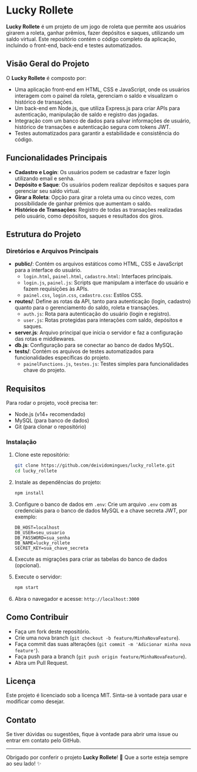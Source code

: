 # Lucky Rollete

**Lucky Rollete** é um projeto de um jogo de roleta que permite aos usuários girarem a roleta, ganhar prêmios, fazer depósitos e saques, utilizando um saldo virtual. Este repositório contém o código completo da aplicação, incluindo o front-end, back-end e testes automatizados.

## Visão Geral do Projeto

O **Lucky Rollete** é composto por:
- Uma aplicação front-end em HTML, CSS e JavaScript, onde os usuários interagem com o painel da roleta, gerenciam o saldo e visualizam o histórico de transações.
- Um back-end em Node.js, que utiliza Express.js para criar APIs para autenticação, manipulação de saldo e registro das jogadas.
- Integração com um banco de dados para salvar informações de usuário, histórico de transações e autenticação segura com tokens JWT.
- Testes automatizados para garantir a estabilidade e consistência do código.

## Funcionalidades Principais
- **Cadastro e Login**: Os usuários podem se cadastrar e fazer login utilizando email e senha.
- **Depósito e Saque**: Os usuários podem realizar depósitos e saques para gerenciar seu saldo virtual.
- **Girar a Roleta**: Opção para girar a roleta uma ou cinco vezes, com possibilidade de ganhar prêmios que aumentam o saldo.
- **Histórico de Transações**: Registro de todas as transações realizadas pelo usuário, como depósitos, saques e resultados dos giros.

## Estrutura do Projeto

### Diretórios e Arquivos Principais
- **public/**: Contém os arquivos estáticos como HTML, CSS e JavaScript para a interface do usuário.
  - `login.html`, `painel.html`, `cadastro.html`: Interfaces principais.
  - `login.js`, `painel.js`: Scripts que manipulam a interface do usuário e fazem requisições às APIs.
  - `painel.css`, `login.css`, `cadastro.css`: Estilos CSS.
- **routes/**: Define as rotas da API, tanto para autenticação (login, cadastro) quanto para o gerenciamento do saldo, roleta e transações.
  - `auth.js`: Rota para autenticação do usuário (login e registro).
  - `user.js`: Rotas protegidas para interações com saldo, depósitos e saques.
- **server.js**: Arquivo principal que inicia o servidor e faz a configuração das rotas e middlewares.
- **db.js**: Configuração para se conectar ao banco de dados MySQL.
- **tests/**: Contém os arquivos de testes automatizados para funcionalidades específicas do projeto.
  - `painelFunctions.js`, `testes.js`: Testes simples para funcionalidades chave do projeto.

## Requisitos

Para rodar o projeto, você precisa ter:
- Node.js (v14+ recomendado)
- MySQL (para banco de dados)
- Git (para clonar o repositório)

### Instalação
1. Clone este repositório:
   ```sh
   git clone https://github.com/deividomingues/lucky_rollete.git
   cd lucky_rollete
   ```

2. Instale as dependências do projeto:
   ```sh
   npm install
   ```

3. Configure o banco de dados em `.env`:
   Crie um arquivo `.env` com as credenciais para o banco de dados MySQL e a chave secreta JWT, por exemplo:
   ```
   DB_HOST=localhost
   DB_USER=seu_usuario
   DB_PASSWORD=sua_senha
   DB_NAME=lucky_rollete
   SECRET_KEY=sua_chave_secreta
   ```

4. Execute as migrações para criar as tabelas do banco de dados (opcional).

5. Execute o servidor:
   ```sh
   npm start
   ```

6. Abra o navegador e acesse: `http://localhost:3000`

## Como Contribuir

- Faça um fork deste repositório.
- Crie uma nova branch (`git checkout -b feature/MinhaNovaFeature`).
- Faça commit das suas alterações (`git commit -m 'Adicionar minha nova feature'`).
- Faça push para a branch (`git push origin feature/MinhaNovaFeature`).
- Abra um Pull Request.

## Licença
Este projeto é licenciado sob a licença MIT. Sinta-se à vontade para usar e modificar como desejar.

## Contato
Se tiver dúvidas ou sugestões, fique à vontade para abrir uma issue ou entrar em contato pelo GitHub.

---
Obrigado por conferir o projeto **Lucky Rollete**! 🎉 Que a sorte esteja sempre ao seu lado! ✨

